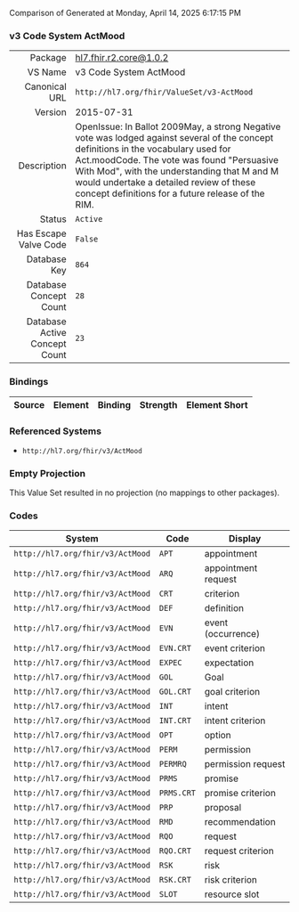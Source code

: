 Comparison of 
Generated at Monday, April 14, 2025 6:17:15 PM

### v3 Code System ActMood

|      |     |
| ---: | --- |
| Package | hl7.fhir.r2.core@1.0.2 |
| VS Name | v3 Code System ActMood |
| Canonical URL | `http://hl7.org/fhir/ValueSet/v3-ActMood` |
| Version | 2015-07-31 |
| Description | OpenIssue:  In Ballot 2009May, a strong Negative vote was lodged against several of the concept definitions in the vocabulary used for Act.moodCode. The vote was found "Persuasive With Mod", with the understanding that M and M would undertake a detailed review of these concept definitions for a future release of the RIM. |
| Status | `Active` |
| Has Escape Valve Code | `False` |
| Database Key | `864` |
| Database Concept Count | `28` |
| Database Active Concept Count | `23` |
### Bindings

| Source | Element | Binding | Strength | Element Short |
| ------ | ------- | ------- | -------- | ------------- |

### Referenced Systems

* `http://hl7.org/fhir/v3/ActMood`
### Empty Projection

This Value Set resulted in no projection (no mappings to other packages).

### Codes

| System | Code | Display |
| ------ | ---- | ------- |
| `http://hl7.org/fhir/v3/ActMood` | `APT` | appointment |
| `http://hl7.org/fhir/v3/ActMood` | `ARQ` | appointment request |
| `http://hl7.org/fhir/v3/ActMood` | `CRT` | criterion |
| `http://hl7.org/fhir/v3/ActMood` | `DEF` | definition |
| `http://hl7.org/fhir/v3/ActMood` | `EVN` | event (occurrence) |
| `http://hl7.org/fhir/v3/ActMood` | `EVN.CRT` | event criterion |
| `http://hl7.org/fhir/v3/ActMood` | `EXPEC` | expectation |
| `http://hl7.org/fhir/v3/ActMood` | `GOL` | Goal |
| `http://hl7.org/fhir/v3/ActMood` | `GOL.CRT` | goal criterion |
| `http://hl7.org/fhir/v3/ActMood` | `INT` | intent |
| `http://hl7.org/fhir/v3/ActMood` | `INT.CRT` | intent criterion |
| `http://hl7.org/fhir/v3/ActMood` | `OPT` | option |
| `http://hl7.org/fhir/v3/ActMood` | `PERM` | permission |
| `http://hl7.org/fhir/v3/ActMood` | `PERMRQ` | permission request |
| `http://hl7.org/fhir/v3/ActMood` | `PRMS` | promise |
| `http://hl7.org/fhir/v3/ActMood` | `PRMS.CRT` | promise criterion |
| `http://hl7.org/fhir/v3/ActMood` | `PRP` | proposal |
| `http://hl7.org/fhir/v3/ActMood` | `RMD` | recommendation |
| `http://hl7.org/fhir/v3/ActMood` | `RQO` | request |
| `http://hl7.org/fhir/v3/ActMood` | `RQO.CRT` | request criterion |
| `http://hl7.org/fhir/v3/ActMood` | `RSK` | risk |
| `http://hl7.org/fhir/v3/ActMood` | `RSK.CRT` | risk criterion |
| `http://hl7.org/fhir/v3/ActMood` | `SLOT` | resource slot |
